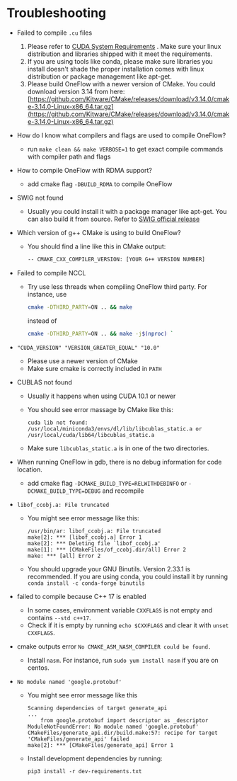 # Troubleshooting

- Failed to compile `.cu` files
    1. Please refer to [CUDA System Requirements](https://docs.nvidia.com/cuda/cuda-installation-guide-linux/index.html#system-requirements) . Make sure your linux distribution and libraries shipped with it meet the requirements.
    2. If you are using tools like conda, please make sure libraries you install doesn't shade the proper installation comes with linux distribution or package management like apt-get.
    3. Please build OneFlow with a newer version of CMake. You could download version 3.14 from here: [https://github.com/Kitware/CMake/releases/download/v3.14.0/cmake-3.14.0-Linux-x86_64.tar.gz](https://github.com/Kitware/CMake/releases/download/v3.14.0/cmake-3.14.0-Linux-x86_64.tar.gz)

- How do I know what compilers and flags are used to compile OneFlow?
    - run `make clean && make VERBOSE=1` to get exact compile commands with compiler path and flags

- How to compile OneFlow with RDMA support?
    - add cmake flag `-DBUILD_RDMA` to compile OneFlow

- SWIG not found
    - Usually you could install it with a package manager like apt-get. You can also build it from source. Refer to [SWIG official release](http://www.swig.org/download.html)

- Which version of g++ CMake is using to build OneFlow?
    - You should find a line like this in CMake output:

        ```bash
        -- CMAKE_CXX_COMPILER_VERSION: [YOUR G++ VERSION NUMBER]
        ```

- Failed to compile NCCL
    - Try use less threads when compiling OneFlow third party. For instance, use

        ```bash
        cmake -DTHIRD_PARTY=ON .. && make
        ```

        instead of 

        ```bash
        cmake -DTHIRD_PARTY=ON .. && make -j$(nproc) `
        ```

- `"CUDA_VERSION" "VERSION_GREATER_EQUAL" "10.0"`
    - Please use a newer version of CMake
    - Make sure cmake is correctly included in `PATH`

- CUBLAS not found
    - Usually it happens when using CUDA 10.1 or newer
    - You should see error massage by CMake like this:

        ```
        cuda lib not found: /usr/local/miniconda3/envs/dl/lib/libcublas_static.a or
        /usr/local/cuda/lib64/libcublas_static.a
        ```

    - Make sure `libcublas_static.a` is in one of the two directories.

- When running OneFlow in gdb, there is no debug information for code location.
    - add cmake flag `-DCMAKE_BUILD_TYPE=RELWITHDEBINFO` or `-DCMAKE_BUILD_TYPE=DEBUG` and recompile

- `libof_ccobj.a: File truncated`
    - You might see error message like this: 

        ```
        /usr/bin/ar: libof_ccobj.a: File truncated
        make[2]: *** [libof_ccobj.a] Error 1
        make[2]: *** Deleting file `libof_ccobj.a'
        make[1]: *** [CMakeFiles/of_ccobj.dir/all] Error 2
        make: *** [all] Error 2
        ```

    - You should upgrade your GNU Binutils. Version 2.33.1 is recommended. If you are using conda, you could install it by running `conda install -c conda-forge binutils`

- failed to compile because C++ 17 is enabled
    - In some cases, environment variable `CXXFLAGS` is not empty and contains `--std c++17`.
    - Check if it is empty by running `echo $CXXFLAGS` and clear it with `unset CXXFLAGS`.

- cmake outputs error `No CMAKE_ASM_NASM_COMPILER could be found.`
    - Install `nasm`. For instance, run `sudo yum install nasm` if you are on centos.

- `No module named 'google.protobuf'`
    - You might see error message like this
        ```
        Scanning dependencies of target generate_api
        ...
            from google.protobuf import descriptor as _descriptor
        ModuleNotFoundError: No module named 'google.protobuf'
        CMakeFiles/generate_api.dir/build.make:57: recipe for target 'CMakeFiles/generate_api' failed
        make[2]: *** [CMakeFiles/generate_api] Error 1
        ```
    - Install development dependencies by running:
        ```
        pip3 install -r dev-requirements.txt
        ```
